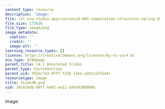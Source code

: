 ```yaml
---
content_type: resource
description: 'Image: '
file: /ol-ocw-studio-app/courses/6-004-computation-structures-spring-2017/10c62edb09ffbe02ae11a97e9200866b_Slide30.png
file_size: 173026
file_type: image/png
image_metadata:
  caption: ''
  credit: ''
  image-alt: ''
learning_resource_types: []
license: https://creativecommons.org/licenses/by-nc-sa/4.0/
ocw_type: OCWImage
parent_title: 14.1 Annotated Slides
parent_type: CourseSection
parent_uid: f65bc7a3-97ff-f216-13ee-a241c537bd4c
resourcetype: Image
title: Slide30.png
uid: 10c62edb-09ff-be02-ae11-a97e9200866b
---
```

Image: 